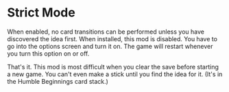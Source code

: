 # Strict Mode

When enabled, no card transitions can be performed unless you have discovered the idea first. When installed, this mod is disabled. You have to go into the options screen and turn it on. The game will restart whenever you turn this option on or off.

That's it. This mod is most difficult when you clear the save before starting a new game. You can't even make a stick until you find the idea for it. (It's in the Humble Beginnings card stack.)